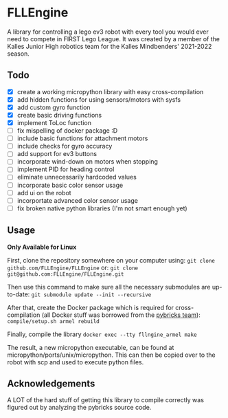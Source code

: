# FLLEngine

A library for controlling a lego ev3 robot with every tool you would ever need to compete in FIRST Lego League. It was created by a member of the Kalles Junior High robotics team for the Kalles Mindbenders' 2021-2022 season.

## Todo
- [x] create a working micropython library with easy cross-compilation
- [x] add hidden functions for using sensors/motors with sysfs
- [x] add custom gyro function
- [x] create basic driving functions
- [x] implement ToLoc function
- [ ] fix mispelling of docker package :D
- [ ] include basic functions for attachment motors
- [ ] include checks for gyro accuracy
- [ ] add support for ev3 buttons
- [ ] incorporate wind-down on motors when stopping
- [ ] implement PID for heading control
- [ ] eliminate unnecessarily hardcoded values
- [ ] incorporate basic color sensor usage
- [ ] add ui on the robot
- [ ] incorportate advanced color sensor usage
- [ ] fix broken native python libraries (I'm not smart enough yet)

## Usage

**Only Available for Linux**

First, clone the repository somewhere on your computer using:
`git clone github.com/FLLEngine/FLLEngine`
or:
`git clone git@github.com:FLLEngine/FLLEngine.git`

Then use this command to make sure all the necessary submodules are up-to-date:
`git submodule update --init --recursive`

After that, create the Docker package which is required for cross-compilation (all Docker stuff was borrowed from the [pybricks team](https://github.com/pybricks/pybricks-micropython)):
`compile/setup.sh armel rebuild`

Finally, compile the library
`docker exec --tty fllngine_armel make`

The result, a new micropython executable, can be found at micropython/ports/unix/micropython. This can then be copied over to the robot with scp and used to execute python files.


## Acknowledgements

A LOT of the hard stuff of getting this library to compile correctly was figured out by analyzing the pybricks source code.
